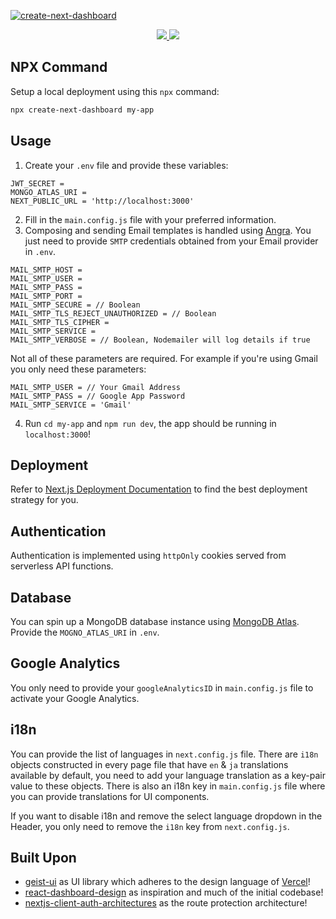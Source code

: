 <a href="http://accretence.com">![create-next-dashboard](https://i.imgur.com/hNovO0U.png)</a>

<a href="https://npmjs.com/package/create-next-dashboard">
   <p align="center">
   <img src="https://img.shields.io/npm/v/create-next-dashboard?style=for-the-badge&labelColor=000000">
   <img src="https://img.shields.io/npm/dw/create-next-dashboard?color=000&style=for-the-badge">
   </p>
</a>

## NPX Command

Setup a local deployment using this `npx` command:

```bash
npx create-next-dashboard my-app
```

## Usage

1. Create your `.env` file and provide these variables:

```shell
JWT_SECRET =
MONGO_ATLAS_URI =
NEXT_PUBLIC_URL = 'http://localhost:3000'
```

2. Fill in the `main.config.js` file with your preferred information.
3. Composing and sending Email templates is handled using [Angra](https://github.com/accretence/angra). You just need to provide `SMTP` credentials obtained from your Email provider in `.env`.

```shell
MAIL_SMTP_HOST =
MAIL_SMTP_USER =
MAIL_SMTP_PASS =
MAIL_SMTP_PORT =
MAIL_SMTP_SECURE = // Boolean
MAIL_SMTP_TLS_REJECT_UNAUTHORIZED = // Boolean
MAIL_SMTP_TLS_CIPHER =
MAIL_SMTP_SERVICE =
MAIL_SMTP_VERBOSE = // Boolean, Nodemailer will log details if true
```

Not all of these parameters are required. For example if you're using Gmail you only need these parameters:

```shell
MAIL_SMTP_USER = // Your Gmail Address
MAIL_SMTP_PASS = // Google App Password
MAIL_SMTP_SERVICE = 'Gmail'
```

4. Run `cd my-app` and `npm run dev`, the app should be running in `localhost:3000`!

## Deployment

Refer to [Next.js Deployment Documentation](https://nextjs.org/docs/deployment) to find the best deployment strategy for you.

## Authentication

Authentication is implemented using `httpOnly` cookies served from serverless API functions.

## Database

You can spin up a MongoDB database instance using [MongoDB Atlas](http://cloud.mongodb.com/). Provide the `MOGNO_ATLAS_URI` in `.env`.

## Google Analytics

You only need to provide your `googleAnalyticsID` in `main.config.js` file to activate your Google Analytics.

## i18n

You can provide the list of languages in `next.config.js` file. There are `i18n` objects constructed in every page file that have `en` & `ja` translations available by default, you need to add your language translation as a key-pair value to these objects. There is also an i18n key in `main.config.js` file where you can provide translations for UI components.

If you want to disable i18n and remove the select language dropdown in the Header, you only need to remove the `i18n` key from `next.config.js`.

## Built Upon

-   [geist-ui](https://github.com/geist-org/geist-ui) as UI library which adheres to the design language of [Vercel](https://vercel.com/)!
-   [react-dashboard-design](https://github.com/ofekashery/react-dashboard-design) as inspiration and much of the initial codebase!
-   [nextjs-client-auth-architectures](https://github.com/justincy/nextjs-client-auth-architectures) as the route protection architecture!

